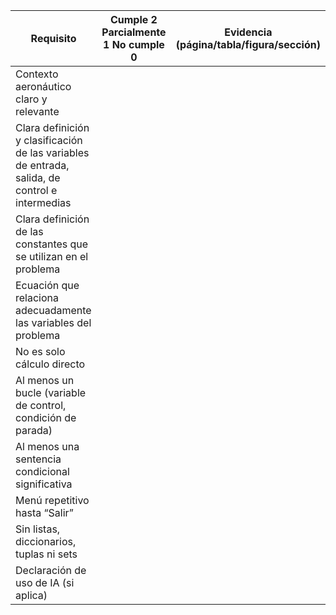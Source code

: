 |Requisito|	Cumple 2  Parcialmente 1  No cumple 0    |	Evidencia (página/tabla/figura/sección)|
|---------|---------------------------------------------------|----------------------------------------|
|Contexto aeronáutico claro y relevante	||	
|Clara definición y clasificación de las variables de entrada, salida, de control e intermedias		||
|Clara definición de las constantes que se utilizan en el problema||		
|Ecuación que relaciona adecuadamente las variables del problema	||	
|No es solo cálculo directo		||
|Al menos un bucle (variable de control, condición de parada)		||
|Al menos una sentencia condicional significativa		||
|Menú repetitivo hasta “Salir”	||	
|Sin listas, diccionarios, tuplas ni sets		||
|Declaración de uso de IA (si aplica)		||

